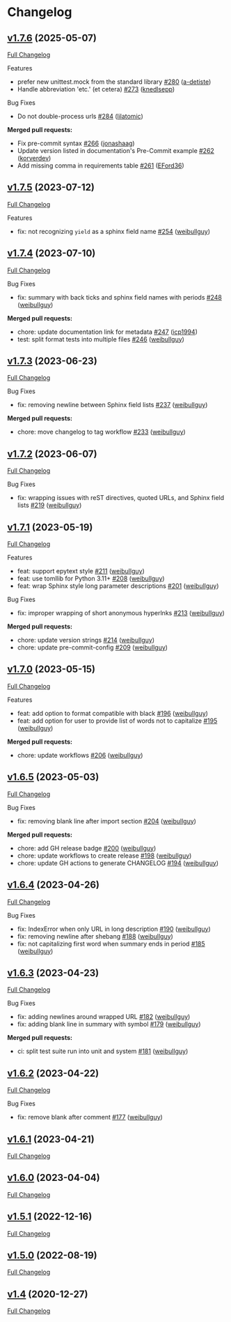 # Changelog

## [v1.7.6](https://github.com/PyCQA/docformatter/tree/v1.7.6) (2025-05-07)

[Full Changelog](https://github.com/PyCQA/docformatter/compare/v1.7.5...v1.7.6)

Features

- prefer new unittest.mock from the standard library [\#280](https://github.com/PyCQA/docformatter/pull/280) ([a-detiste](https://github.com/a-detiste))
- Handle abbreviation 'etc.' \(et cetera\) [\#273](https://github.com/PyCQA/docformatter/pull/273) ([knedlsepp](https://github.com/knedlsepp))

Bug Fixes

- Do not double-process urls [\#284](https://github.com/PyCQA/docformatter/pull/284) ([lilatomic](https://github.com/lilatomic))

**Merged pull requests:**

- Fix pre-commit syntax [\#266](https://github.com/PyCQA/docformatter/pull/266) ([jonashaag](https://github.com/jonashaag))
- Update version listed in documentation's Pre-Commit example [\#262](https://github.com/PyCQA/docformatter/pull/262) ([korverdev](https://github.com/korverdev))
- Add missing comma in requirements table [\#261](https://github.com/PyCQA/docformatter/pull/261) ([EFord36](https://github.com/EFord36))

## [v1.7.5](https://github.com/PyCQA/docformatter/tree/v1.7.5) (2023-07-12)

[Full Changelog](https://github.com/PyCQA/docformatter/compare/v1.7.4...v1.7.5)

Features

- fix: not recognizing `yield` as a sphinx field name [\#254](https://github.com/PyCQA/docformatter/pull/254) ([weibullguy](https://github.com/weibullguy))

## [v1.7.4](https://github.com/PyCQA/docformatter/tree/v1.7.4) (2023-07-10)

[Full Changelog](https://github.com/PyCQA/docformatter/compare/v1.7.3...v1.7.4)

Bug Fixes

- fix: summary with back ticks and sphinx field names with periods [\#248](https://github.com/PyCQA/docformatter/pull/248) ([weibullguy](https://github.com/weibullguy))

**Merged pull requests:**

- chore: update documentation link for metadata [\#247](https://github.com/PyCQA/docformatter/pull/247) ([icp1994](https://github.com/icp1994))
- test: split format tests into multiple files [\#246](https://github.com/PyCQA/docformatter/pull/246) ([weibullguy](https://github.com/weibullguy))

## [v1.7.3](https://github.com/PyCQA/docformatter/tree/v1.7.3) (2023-06-23)

[Full Changelog](https://github.com/PyCQA/docformatter/compare/v1.7.2...v1.7.3)

Bug Fixes

- fix: removing newline between Sphinx field lists [\#237](https://github.com/PyCQA/docformatter/pull/237) ([weibullguy](https://github.com/weibullguy))

**Merged pull requests:**

- chore: move changelog to tag workflow [\#233](https://github.com/PyCQA/docformatter/pull/233) ([weibullguy](https://github.com/weibullguy))

## [v1.7.2](https://github.com/PyCQA/docformatter/tree/v1.7.2) (2023-06-07)

[Full Changelog](https://github.com/PyCQA/docformatter/compare/v1.7.1...v1.7.2)

Bug Fixes

- fix: wrapping issues with reST directives, quoted URLs, and Sphinx field lists [\#219](https://github.com/PyCQA/docformatter/pull/219) ([weibullguy](https://github.com/weibullguy))

## [v1.7.1](https://github.com/PyCQA/docformatter/tree/v1.7.1) (2023-05-19)

[Full Changelog](https://github.com/PyCQA/docformatter/compare/v1.7.0...v1.7.1)

Features

- feat: support epytext style [\#211](https://github.com/PyCQA/docformatter/pull/211) ([weibullguy](https://github.com/weibullguy))
- feat: use tomllib for Python 3.11+ [\#208](https://github.com/PyCQA/docformatter/pull/208) ([weibullguy](https://github.com/weibullguy))
- feat: wrap Sphinx style long parameter descriptions [\#201](https://github.com/PyCQA/docformatter/pull/201) ([weibullguy](https://github.com/weibullguy))

Bug Fixes

- fix: improper wrapping of short anonymous hyperlnks [\#213](https://github.com/PyCQA/docformatter/pull/213) ([weibullguy](https://github.com/weibullguy))

**Merged pull requests:**

- chore: update version strings [\#214](https://github.com/PyCQA/docformatter/pull/214) ([weibullguy](https://github.com/weibullguy))
- chore: update pre-commit-config [\#209](https://github.com/PyCQA/docformatter/pull/209) ([weibullguy](https://github.com/weibullguy))

## [v1.7.0](https://github.com/PyCQA/docformatter/tree/v1.7.0) (2023-05-15)

[Full Changelog](https://github.com/PyCQA/docformatter/compare/v1.6.5...v1.7.0)

Features

- feat: add option to format compatible with black [\#196](https://github.com/PyCQA/docformatter/pull/196) ([weibullguy](https://github.com/weibullguy))
- feat: add option for user to provide list of words not to capitalize [\#195](https://github.com/PyCQA/docformatter/pull/195) ([weibullguy](https://github.com/weibullguy))

**Merged pull requests:**

- chore: update workflows [\#206](https://github.com/PyCQA/docformatter/pull/206) ([weibullguy](https://github.com/weibullguy))

## [v1.6.5](https://github.com/PyCQA/docformatter/tree/v1.6.5) (2023-05-03)

[Full Changelog](https://github.com/PyCQA/docformatter/compare/v1.6.4...v1.6.5)

Bug Fixes

- fix: removing blank line after import section [\#204](https://github.com/PyCQA/docformatter/pull/204) ([weibullguy](https://github.com/weibullguy))

**Merged pull requests:**

- chore: add GH release badge [\#200](https://github.com/PyCQA/docformatter/pull/200) ([weibullguy](https://github.com/weibullguy))
- chore: update workflows to create release [\#198](https://github.com/PyCQA/docformatter/pull/198) ([weibullguy](https://github.com/weibullguy))
- chore: update GH actions to generate CHANGELOG [\#194](https://github.com/PyCQA/docformatter/pull/194) ([weibullguy](https://github.com/weibullguy))

## [v1.6.4](https://github.com/PyCQA/docformatter/tree/v1.6.4) (2023-04-26)

[Full Changelog](https://github.com/PyCQA/docformatter/compare/v1.6.3...v1.6.4)

Bug Fixes

- fix: IndexError when only URL in long description [\#190](https://github.com/PyCQA/docformatter/pull/190) ([weibullguy](https://github.com/weibullguy))
- fix: removing newline after shebang [\#188](https://github.com/PyCQA/docformatter/pull/188) ([weibullguy](https://github.com/weibullguy))
- fix: not capitalizing first word when summary ends in period [\#185](https://github.com/PyCQA/docformatter/pull/185) ([weibullguy](https://github.com/weibullguy))

## [v1.6.3](https://github.com/PyCQA/docformatter/tree/v1.6.3) (2023-04-23)

[Full Changelog](https://github.com/PyCQA/docformatter/compare/v1.6.2...v1.6.3)

Bug Fixes

- fix: adding newlines around wrapped URL [\#182](https://github.com/PyCQA/docformatter/pull/182) ([weibullguy](https://github.com/weibullguy))
- fix: adding blank line in summary with symbol [\#179](https://github.com/PyCQA/docformatter/pull/179) ([weibullguy](https://github.com/weibullguy))

**Merged pull requests:**

- ci: split test suite run into unit and system [\#181](https://github.com/PyCQA/docformatter/pull/181) ([weibullguy](https://github.com/weibullguy))

## [v1.6.2](https://github.com/PyCQA/docformatter/tree/v1.6.2) (2023-04-22)

[Full Changelog](https://github.com/PyCQA/docformatter/compare/v1.6.1...v1.6.2)

Bug Fixes

- fix: remove blank after comment [\#177](https://github.com/PyCQA/docformatter/pull/177) ([weibullguy](https://github.com/weibullguy))

## [v1.6.1](https://github.com/PyCQA/docformatter/tree/v1.6.1) (2023-04-21)

[Full Changelog](https://github.com/PyCQA/docformatter/compare/v1.6.0...v1.6.1)

## [v1.6.0](https://github.com/PyCQA/docformatter/tree/v1.6.0) (2023-04-04)

[Full Changelog](https://github.com/PyCQA/docformatter/compare/v1.5.1...v1.6.0)

## [v1.5.1](https://github.com/PyCQA/docformatter/tree/v1.5.1) (2022-12-16)

[Full Changelog](https://github.com/PyCQA/docformatter/compare/v1.5.0...v1.5.1)

## [v1.5.0](https://github.com/PyCQA/docformatter/tree/v1.5.0) (2022-08-19)

[Full Changelog](https://github.com/PyCQA/docformatter/compare/v1.4...v1.5.0)

## [v1.4](https://github.com/PyCQA/docformatter/tree/v1.4) (2020-12-27)

[Full Changelog](https://github.com/PyCQA/docformatter/compare/v1.3.1...v1.4)



